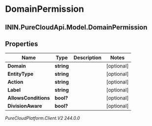 # DomainPermission

## ININ.PureCloudApi.Model.DomainPermission

## Properties

|Name | Type | Description | Notes|
|------------ | ------------- | ------------- | -------------|
| **Domain** | **string** |  | [optional] |
| **EntityType** | **string** |  | [optional] |
| **Action** | **string** |  | [optional] |
| **Label** | **string** |  | [optional] |
| **AllowsConditions** | **bool?** |  | [optional] |
| **DivisionAware** | **bool?** |  | [optional] |



_PureCloudPlatform.Client.V2 244.0.0_
